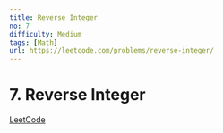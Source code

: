 ```yaml
---
title: Reverse Integer
no: 7
difficulty: Medium
tags: [Math]
url: https://leetcode.com/problems/reverse-integer/
---
```


# 7. Reverse Integer

[LeetCode](https://leetcode.com/problems/reverse-integer/)

